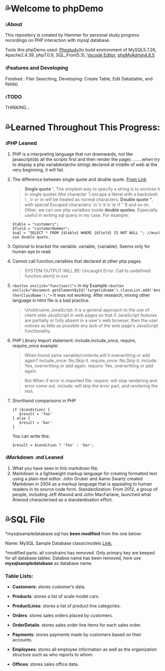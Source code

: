 # :sweat_drops:Welcome to phpDemo

### :droplet:About
This repository is created by Hammer for personal study progress recordings on PHP interaction with mysql database.

Tools this phpDemo used: [Phpstudy](https://www.xp.cn/)(to build environment of MySQL5.7.26, Apache2.4.39, php7.0.9, SQL_Front5.3), [Vscode Editor](https://code.visualstudio.com/), [phpMyAdmin4.8.5](https://www.phpmyadmin.net/downloads/)

### :droplet:Features and Developing

Finished : Filer Searching, 
Developing: Create Table, Edit Data(table, and fields)

### :droplet:TODO
THINKING...

# :sweat_drops:Learned Throughout This Progress:


### :droplet:PHP Leaned
1. PHP is a interpreting language that run downwards, not like javascript(do all the scripts first and then render the page). .......when try to display a php variables(echo string) declared at middle of web at the very beginning, it will fail.

2. The difference between single quote and double quote. [From Link](https://www.php.net/manual/en/language.types.string.php#language.types.string.syntax.single)
   > **Single quote '**, The simplest way to specify a string is to enclose it in single quotes (the character ').escape a literal with a backslash \ , \r or \n will be treated as normal characters.
   > **Double quote "**, with special Escaped characters: \n \r \t \v \e \f \" \$	and so on. 
   Other, we can use php varialbes inside **double quotes**. Especially useful in writing sql query in my case.
   For example: 
   ```
   $table = "customers";
   $field = "customerNumber";
   $sql = "SELECT * FROM {$table} WHERE {$field} IS NOT NULL "; //must use double quote. 
   ```

3. Optional to bracket the variable. variable, {variable}. Seems only for human eye to read.

4. Cannot call function,variables that declared at other php pages.
   >SYSTEM OUTPUT WILL BE: Uncaught Error: Call to undefined function alert() in xxx

5. ```<button onclick="function()">```
   in my Example 
   ```<button onclick="document.getElementById('targetidname').classList.add('AnotherClassName');">``` 
   It was not working. After research, mixing other language in html file is a bad practice. 
   >Unobtrusive JavaScript: it is a general approach to the use of client-side JavaScript in web pages so that if JavaScript features are partially or fully absent in a user's web browser, then the user notices as little as possible any lack of the web page's JavaScript functionality.

6. PHP Library Import statement: include,include_once, require, require_once
example: <?php include "variables.php"?>
   >When found same variable/contents,will it overwritting or add again?
   >include_once: No,Skip it.
   >require_once: No,Skip it.
   >include: Yes, overwritting or add again.
    >require:  Yes, overwritting or add again.
    
    >But When if error in imported file:
    >require: will stop rendering and error come out. 
    >include: will skip the error part, and rendering the rest.

7. Shorthand comparisons in PHP
     ```
    if ($condition) {
        $result = 'foo' 
    } else {
        $result = 'bar'
    }
    ```
    You can write this:
    ```
    $result = $condition ? 'foo' : 'bar';
    ```

   
   
   
   
### :droplet:Markdown .md Leaned
   1. What you have seen in this markdown file.
   2. Markdown is a lightweight markup language for creating formatted text using a plain-text editor. John Gruber and Aaron Swartz created Markdown in 2004 as a markup language that is appealing to human readers in its source code form. Standardization: From 2012, a group of people, including Jeff Atwood and John MacFarlane, launched what Atwood characterised as a standardisation effort.
   
   
   
   
   
# :sweat_drops:SQL File
*mysqlsampledatabase.sql has **been modified** from the one below:

Name: MySQL Sample Database classicmodels
[Link:](http://www.mysqltutorial.org/mysql-sample-database.aspx)

*modified parts: all constrains has removed. Only primary key are keeped for all database tables. Databse name has been removed, here use **mysqlsampledatabase** as database name.

### Table Lists:

- **Customers**: stores customer’s data.

- **Products**: stores a list of scale model cars.

- **ProductLines**: stores a list of product line categories.

- **Orders**: stores sales orders placed by customers.

- **OrderDetails**: stores sales order line items for each sales order.

- **Payments**: stores payments made by customers based on their accounts.

- **Employees**: stores all employee information as well as the organization structure such as who reports to whom.

- **Offices**: stores sales office data.

